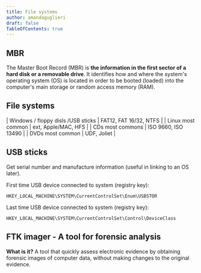 ```yaml
---
title: File systems 
author: amandaguglieri
draft: false
TableOfContents: true
---
```


## MBR

The Master Boot Record (MBR) is **the information in the first sector of a hard disk or a removable drive**. It identifies how and where the system's operating system (OS) is located in order to be booted (loaded) into the computer's main storage or random access memory (RAM).

##  File systems

| Windows / floppy disls /USB sticks | FAT12, FAT 16/32, NTFS | 
| Linux most common | ext, Apple/MAC, HFS |
| CDs  most commons | ISO 9660, ISO 13490 | 
| DVDs most common | UDF, Joliet | 


## USB sticks

Get serial number and manufacture information (useful in linking to an OS later).

First time USB device connected to system (registry key): 

```
HKEY_LOCAL_MACHINE\SYSTEM\CurrentControlSet\Enum\USBSTOR
```

Last time USB device connected to system (registry key): 

```
HKEY_LOCAL_MACHINE\SYSTEM\CurrentControlSet\Control\DeviceClass
```


## FTK imager - A tool for forensic analysis

**What is it?** A tool that quickly assess electronic evidence by obtaining forensic images of computer data, without making changes to the original evidence.

